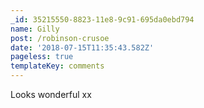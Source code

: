 ```yaml
---
_id: 35215550-8823-11e8-9c91-695da0ebd794
name: Gilly
post: /robinson-crusoe
date: '2018-07-15T11:35:43.582Z'
pageless: true
templateKey: comments
---
```

Looks wonderful xx

